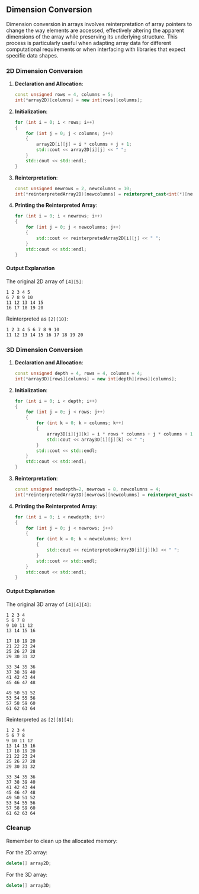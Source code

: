 ## Dimension Conversion

Dimension conversion in arrays involves reinterpretation of array pointers to change the way elements are accessed, effectively altering the apparent dimensions of the array while preserving its underlying structure. This process is particularly useful when adapting array data for different computational requirements or when interfacing with libraries that expect specific data shapes.

### 2D Dimension Conversion

1. **Declaration and Allocation**:

   ```cpp
   const unsigned rows = 4, columns = 5;
   int(*array2D)[columns] = new int[rows][columns];
   ```

2. **Initialization**:

   ```cpp
   for (int i = 0; i < rows; i++)
   {
       for (int j = 0; j < columns; j++)
       {
           array2D[i][j] = i * columns + j + 1;
           std::cout << array2D[i][j] << " ";
       }
       std::cout << std::endl;
   }
   ```

3. **Reinterpretation**:

   ```cpp
   const unsigned newrows = 2, newcolumns = 10;
   int(*reinterpretedArray2D)[newcolumns] = reinterpret_cast<int(*)[newcolumns]>(array2D);
   ```

4. **Printing the Reinterpreted Array**:
   ```cpp
   for (int i = 0; i < newrows; i++)
   {
       for (int j = 0; j < newcolumns; j++)
       {
           std::cout << reinterpretedArray2D[i][j] << " ";
       }
       std::cout << std::endl;
   }
   ```

#### Output Explanation

The original 2D array of `[4][5]`:

```
1 2 3 4 5
6 7 8 9 10
11 12 13 14 15
16 17 18 19 20
```

Reinterpreted as `[2][10]`:

```
1 2 3 4 5 6 7 8 9 10
11 12 13 14 15 16 17 18 19 20
```

### 3D Dimension Conversion

1. **Declaration and Allocation**:

   ```cpp
   const unsigned depth = 4, rows = 4, columns = 4;
   int(*array3D)[rows][columns] = new int[depth][rows][columns];
   ```

2. **Initialization**:

   ```cpp
   for (int i = 0; i < depth; i++)
   {
       for (int j = 0; j < rows; j++)
       {
           for (int k = 0; k < columns; k++)
           {
               array3D[i][j][k] = i * rows * columns + j * columns + 1 + k;
               std::cout << array3D[i][j][k] << " ";
           }
           std::cout << std::endl;
       }
       std::cout << std::endl;
   }
   ```

3. **Reinterpretation**:

   ```cpp
   const unsigned newdepth=2, newrows = 8, newcolumns = 4;
   int(*reinterpretedArray3D)[newrows][newcolumns] = reinterpret_cast<int(*)[newrows][newcolumns]>(array3D);
   ```

4. **Printing the Reinterpreted Array**:
   ```cpp
   for (int i = 0; i < newdepth; i++)
   {
       for (int j = 0; j < newrows; j++)
       {
           for (int k = 0; k < newcolumns; k++)
           {
               std::cout << reinterpretedArray3D[i][j][k] << " ";
           }
           std::cout << std::endl;
       }
       std::cout << std::endl;
   }
   ```

#### Output Explanation

The original 3D array of `[4][4][4]`:

```
1 2 3 4
5 6 7 8
9 10 11 12
13 14 15 16

17 18 19 20
21 22 23 24
25 26 27 28
29 30 31 32

33 34 35 36
37 38 39 40
41 42 43 44
45 46 47 48

49 50 51 52
53 54 55 56
57 58 59 60
61 62 63 64
```

Reinterpreted as `[2][8][4]`:

```
1 2 3 4
5 6 7 8
9 10 11 12
13 14 15 16
17 18 19 20
21 22 23 24
25 26 27 28
29 30 31 32

33 34 35 36
37 38 39 40
41 42 43 44
45 46 47 48
49 50 51 52
53 54 55 56
57 58 59 60
61 62 63 64
```

### Cleanup

Remember to clean up the allocated memory:

For the 2D array:

```cpp
delete[] array2D;
```

For the 3D array:

```cpp
delete[] array3D;
```
